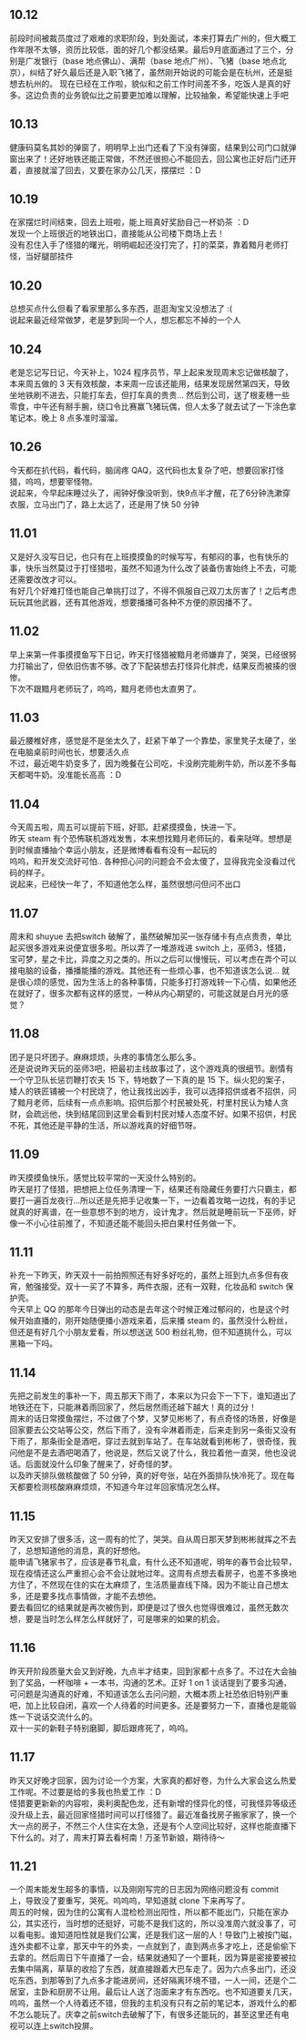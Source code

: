 ## 10.12
前段时间被裁员度过了艰难的求职阶段，到处面试，本来打算去广州的，但大概工作年限不太够，资历比较低，面的好几个都没结果。最后9月底面通过了三个，分别是广发银行（base 地点佛山）、满帮（base 地点广州）、飞猪（base 地点北京），纠结了好久最后还是入职飞猪了，虽然刚开始说的可能会是在杭州，还是挺想去杭州的。
现在已经在工作啦，貌似和之前工作时间差不多，吃饭人是真的好多。这边负责的业务貌似比之前要更加难以理解，比较抽象，希望能快速上手吧

## 10.13
健康码莫名其妙的弹窗了，明明早上出门还看了下没有弹窗，结果到公司门口就弹窗出来了！还好地铁还能正常做，不然还很担心不能回去，回公寓也正好后门还开着，直接就溜了回去，又要在家办公几天，摆摆烂 ：D

## 10.19 
在家摆烂时间结束，回去上班啦，能上班真好奖励自己一杯奶茶 ：D <br>
发现一个上班很近的地铁出口，直接能从公司楼下商场上去！ <br>
没有忍住入手了怪猎的曙光，明明崛起还没打完了，打的菜菜，靠着黯月老师打怪，当好腿部挂件

## 10.20
总想买点什么但看了看家里那么多东西，逛逛淘宝又没想法了 :( <br>
说起来最近经常做梦，老是梦到同一个人，想忘都忘不掉的一个人

## 10.24
老是忘记写日记，今天补上，1024 程序员节，早上起来发现周末忘记做核酸了，本来周五做的 3 天有效核酸，本来周一应该还能用，结果发现居然第四天，导致坐地铁刷不进去，只能打车去，但打车真的贵贵... 然后到公司，送了根麦穗一些零食，中午还有掰手腕，绕口令比赛赢飞猪玩偶，但人太多了就去试了一下涂色拿笔记本。晚上 8 点多准时溜溜。

## 10.26
今天都在扒代码，看代码，脑阔疼 QAQ，这代码也太复杂了吧，想要回家打怪猎，呜呜，想要宰怪物。 <br>
说起来，今早起床睡过头了，闹钟好像没听到，快9点半才醒，花了6分钟洗漱穿衣服，立马出门了，路上太远了，还是用了快 50 分钟

## 11.01
又是好久没写日记，也只有在上班摸摸鱼的时候写写，有郁闷的事，也有快乐的事，快乐当然莫过于打怪猎啦，虽然不知道为什么改了装备伤害始终上不去，可能还需要改改才可以。 <br>
有好几个好难打怪也能自己单挑打过了，不得不佩服自己双刀太厉害了！之后考虑玩玩其他武器，还有其他游戏，想要播播可各种不方便的原因播不了。

## 11.02
早上来第一件事摸摸鱼写下日记，昨天打怪猎被黯月老师嫌弃了，哭哭，已经很努力打输出了，但依旧伤害不够。改了下配装想去打怪异化胖虎，结果反而被揍的很惨。 <br>
下次不跟黯月老师玩了，呜呜，黯月老师也太直男了。

## 11.03
最近腰椎好疼，感觉是不是坐太久了，赶紧下单了一个靠垫，家里凳子太硬了，坐在电脑桌前时间也长，想要活久点 <br>
不过，最近喝牛奶变多了，因为晚餐在公司吃，卡没刷完能刷牛奶，所以差不多每天都喝牛奶。没准能长高高 ：D

## 11.04
今天周五啦，周五可以提前下班，好耶。赶紧摸摸鱼，快进一下。 <br>
昨天 steam 有个恐怖联机游戏发售，本来想找黯月老师玩的，看来哒咩。想想是到时候直播抽个幸运小朋友，还是微博看看有没有一起玩的 <br>
呜呜，和开发交流好可怕.. 各种担心问的问题会不会太傻了，显得我完全没看过代码的样子。<br>
说起来，已经快一年了，不知道他怎么样，虽然很想问但问不出口

## 11.07
周末和 shuyue 去把switch 破解了，虽然破解加买一张存储卡有点点贵贵，单比起买很多游戏来说便宜很多啦。所以弄了一堆游戏进 switch 上，巫师3，怪猎，宝可梦，星之卡比，异度之刃之类的。所以之后可以慢慢玩，可以考虑在弄个可以接电脑的设备，播播能播的游戏。其他还有一些烦心事，也不知道该怎么说... 就是很心烦的感觉，因为生活上的各种事情，只能多打打游戏转一下心情，如果他还在就好了，很多次都有这样的感觉，一种从内心期望的，可能这就是白月光的感觉？

## 11.08
团子是只坏团子。麻麻烦烦，头疼的事情怎么那么多。<br>
还是说说昨天玩的巫师3吧，把最初主线故事过了，这个游戏真的很细节。剧情有一个守卫队长惩罚鞭打农夫 15 下，特地数了一下真的是 15 下。纵火犯的案子，矮人的铁匠铺被一个村民烧了，他让我找出凶手，我可以选择招供或者不招供，问了黯月老师，后续有一点点影响。招供后那个村民被处死，村里村民认为矮人贪财，会疏远他，快到结尾回到这里会看到村民对矮人态度不好。如果不招供，村民不死，其他还是平静的生活，所以游戏真的好细节呀。

## 11.09
昨天摸摸鱼快乐，感觉比较平常的一天没什么特别的。<br>
昨天是打了怪猎，把想把上位任务清理一下，结果还有隐藏任务要打六只霸主，都要打一遍百龙夜行...所以还是先把手记收集一下，一边看着攻略一边找，有的手记就真的好离谱，在一些意想不到的地方，设计鬼才。然后就是睡前玩一下巫师，好像一不小心往前推了，不知道还能不能回头把白果村任务做一下。

## 11.11
补充一下昨天，昨天双十一前拍照照还有好多好吃的，虽然上班到九点多但有夜宵，勉强接受。双十一买了不算多，两件衣服，还有一双鞋，化妆品和 switch 保护壳。<br>
今天早上 QQ 的那年今日弹出的动态是去年这个时候正难过郁闷的，也是这个时候开始直播的，刚开始随便播小游戏来着，后来播 steam 的，虽然没什么粉丝，但还是有好几个小朋友爱看，所以想送送 500 粉丝礼物，但不知道挑什么，可以黑箱一下吗。

## 11.14
先把之前发生的事补一下，周五那天下雨了，本来以为只会下一下下，谁知道出了地铁还在下，只能淋着雨回家了，然后居然雨还越下越大！真的过分！<br>
周末的话日常摸鱼摆烂，不过做了个梦，又梦见彬彬了，有点奇怪的场景，好像是回家要去公交站等公交，然后下雨了，没有伞淋着雨走，后来走到另一条街又没有下雨了，那条街全是酒吧，穿过去就到车站了。在车站就看到彬彬了，很奇怪，我问他是不是去酒吧喝酒了，他说是，然后又说了什么，我拉着他一直哭，他也没说话。后面就没什么印象了醒来了，好奇怪的梦。<br>
以及昨天排队做核酸做了 50 分钟，真的好夸张，站在外面排队快冷死了。现在每天都要检测核酸麻麻烦烦，不知道今年过年回家情况怎么样。

## 11.15
昨天又安排了很多活，这一周有的忙了，哭哭。自从周日那天梦到彬彬就挥之不去了，总想知道他的消息，真的好想他。<br>
能申请飞猪家书了，应该是春节礼盒，有什么还不知道呢，明年的春节会比较早，现在疫情还这么严重担心会不会让就地过年。这周有点想去看房子，也差不多换地方住了，不然现在住的实在太麻烦了，生活质量直线下降。因为不能让自己想太多，还是要多找点事情做，才能不去想他。<br>
要去看回忆的结果就是再次被伤到，即便是过了很久也觉得很难过，虽然无数次想，要是当时怎么样怎么样就好了，可是哪来的如果的机会。

## 11.16
昨天开阶段质量大会又到好晚，九点半才结束，回到家都十点多了。不过在大会抽到了奖品，一杯咖啡 + 一本书，沟通的艺术。正好 1 on 1 谈话提到了要多沟通，可问题是沟通真的好难，不知道该怎么去问问题，大概本质上社恐依旧特别严重吧，加上比较自闭，喜欢一个人待着的时间更多。还是要努力一下，直播也是能锻炼一下说话交流什么的。 <br>
双十一买的新鞋子特别磨脚，脚后跟疼死了，呜呜。

## 11.17
昨天又好晚才回家，因为讨论一个方案，大家真的都好卷，为什么大家会这么热爱工作呢。不过要是给的多我也热爱工作 ：D <br>
怪猎要更新新的内容啦，奥利奥配色龙，还有新增的怪异化的怪，可我怪异等级还没升级上去，最近回家怪猎时间可以打怪猎了。最近准备找房子搬家家了，换一个大一点的房子，不然三个人住实在太急，还是有个人空间比较好，这样也能直播下下什么的。对了，周末打算去看柯南！万圣节新娘，期待待～

## 11.21
一个周末能发生超多的事情，以及刚刚写完的日志因为网络问题没有 commit 上，导致没了要重写，哭死。呜呜呜，早知道就 clone 下来再写了。<br>
周五的时候，因为住的公寓有人混检检测出阳性，所以都不能出门，只能在家办公，其实还行，当时想的还挺好，可能不是我们这的，所以没准周六就没事了，可以看电影。谁知道阳性就是我们公寓，还是我们这一层的人！导致门上被按门磁，连外卖都不让拿，那天中午的外卖，一点就到了，直到两点多才吃上，还是偷偷下去拿的。然后周日下午直播了一会，结果就通知了一个噩耗，因为算是密接要被拉去集中隔离，草草的收拾了东西，就直接跟着大巴车走了。因为六点多出门，还没吃东西，到那等到了九点多才能进房间，还好隔离环境不错，一人一间，还是个二居室，主卧和厨房不让用。最后让人送了泡面来才有东西吃。也不知道要关几天，呜呜，虽然一个人待着还不错，但我的主机没有只有之前的笔记本，游戏什么的都不怎么能玩了。庆幸之前switch去破解了下，有很多还能玩的，甚至这里还有电视可以连上switch投屏。

